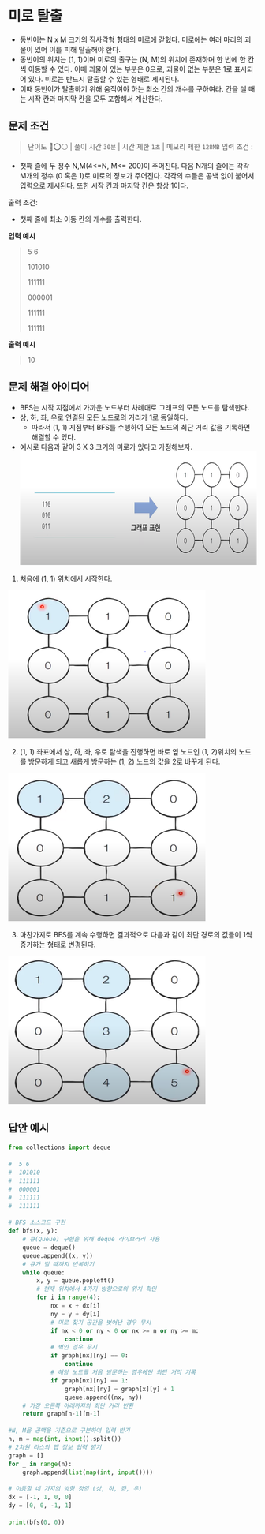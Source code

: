 # 미로 탈출

- 동빈이는 N x M 크기의 직사각형 형태의 미로에 갇혔다. 미로에는 여러 마리의 괴물이 있어 이를 피해 탈출해야 한다.
- 동빈이의 위치는 (1, 1)이며 미로의 출구는 (N, M)의 위치에 존재하며 한 번에 한 칸씩 이동할 수 있다. 이때 괴물이 있는 부분은 0으로, 괴물이 없는 부분은 1로 표시되어 있다. 미로는 반드시 탈출할 수 있는 형태로 제시된다.
- 이때 동빈이가 탈출하기 위해 움직여야 하는 최소 칸의 개수를 구하여라. 칸을 셀 때는 시작 칸과 마지막 칸을 모두 포함해서 계산한다.

## 문제 조건

> 난이도 🔴⭕⚪ | 풀이 시간 `30분` | 시간 제한 `1초` | 메모리 제한 `128MB`
> 입력 조건 :

- 첫째 줄에 두 정수 N,M(4<=N, M<= 200)이 주어진다. 다음 N개의 줄에는 각각 M개의 정수 (0 혹은 1)로 미로의 정보가 주어진다. 각각의 수들은 공백 없이 붙어서 입력으로 제시된다. 또한 시작 칸과 마지막 칸은 항상 1이다.

출력 조건:

- 첫째 줄에 최소 이동 칸의 개수를 출력한다.

**입력 예시**

> 5 6
>
> 101010
>
> 111111
>
> 000001
>
> 111111
>
> 111111

**출력 예시**

> 10

## 문제 해결 아이디어

- BFS는 시작 지점에서 가까운 노드부터 차례대로 그래프의 모든 노드를 탐색한다.
- 상, 하, 좌, 우로 연결된 모든 노드로의 거리가 1로 동일하다.
  - 따라서 (1, 1) 지점부터 BFS를 수행하여 모든 노드의 최단 거리 값을 기록하면 해결할 수 있다.
- 예시로 다음과 같이 3 X 3 크기의 미로가 있다고 가정해보자.
  <img src='./img/미로탈출.PNG' width="600" height="230">

1. 처음에 (1, 1) 위치에서 시작한다.

<img src='./img/미로탈출_01.PNG' width="400" height="300">

2. (1, 1) 좌표에서 상, 하, 좌, 우로 탐색을 진행하면 바로 옆 노드인 (1, 2)위치의 노드를 방문하게 되고 새롭게 방문하는 (1, 2) 노드의 값을 2로 바꾸게 된다.

<img src='./img/미로탈출_02.PNG' width="400" height="300">

3. 마찬가지로 BFS를 계속 수행하면 결과적으로 다음과 같이 최단 경로의 값들이 1씩 증가하는 형태로 변경된다.

<img src='./img/미로탈출_03.PNG' width="400" height="300">

## 답안 예시

```py
from collections import deque

#  5 6
#  101010
#  111111
#  000001
#  111111
#  111111

# BFS 소스코드 구현
def bfs(x, y):
    # 큐(Queue) 구현을 위해 deque 라이브러리 사용
    queue = deque()
    queue.append((x, y))
    # 큐가 빌 때까지 반복하기
    while queue:
        x, y = queue.popleft()
        # 현재 위치에서 4가지 방향으로의 위치 확인
        for i in range(4):
            nx = x + dx[i]
            ny = y + dy[i]
            # 미로 찾기 공간을 벗어난 경우 무시
            if nx < 0 or ny < 0 or nx >= n or ny >= m:
                continue
            # 벽인 경우 무시
            if graph[nx][ny] == 0:
                continue
            # 해당 노드를 처음 방문하는 경우에만 최단 거리 기록
            if graph[nx][ny] == 1:
                graph[nx][ny] = graph[x][y] + 1
                queue.append((nx, ny))
    # 가장 오른쪽 아래까지의 최단 거리 반환
    return graph[n-1][m-1]

#N, M을 공백을 기준으로 구분하여 입력 받기
n, m = map(int, input().split())
# 2차원 리스의 맵 정보 입력 받기
graph = []
for _ in range(n):
    graph.append(list(map(int, input())))

# 이동할 네 가지의 방향 정의 (상, 하, 좌, 우)
dx = [-1, 1, 0, 0]
dy = [0, 0, -1, 1]

print(bfs(0, 0))
```
